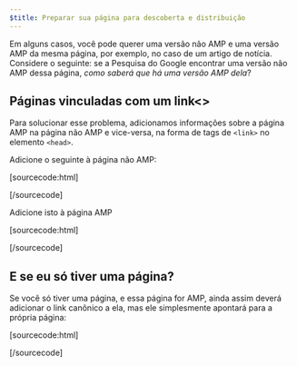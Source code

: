 ```yaml
---
$title: Preparar sua página para descoberta e distribuição
---
```


Em alguns casos, você pode querer uma versão não AMP e uma versão AMP da mesma página, por exemplo, no caso de um artigo de notícia. Considere o seguinte: se a Pesquisa do Google encontrar uma versão não AMP dessa página, *como saberá que há uma versão AMP dela*?

## Páginas vinculadas com um link&lt;>

Para solucionar esse problema, adicionamos informações sobre a página AMP na página não AMP e vice-versa, na forma de tags de `<link>` no elemento `<head>`.

Adicione o seguinte à página não AMP:

[sourcecode:html]
<link rel="amphtml" href="https://www.example.com/url/to/amp/document.html">
[/sourcecode]

Adicione isto à página AMP

[sourcecode:html]
<link rel="canonical" href="https://www.example.com/url/to/full/document.html">
[/sourcecode]

## E se eu só tiver uma página?

Se você só tiver uma página, e essa página for AMP, ainda assim deverá adicionar o link canônico a ela, mas ele simplesmente apontará para a própria página:

[sourcecode:html]
<link rel="canonical" href="https://www.example.com/url/to/amp/document.html">
[/sourcecode]
